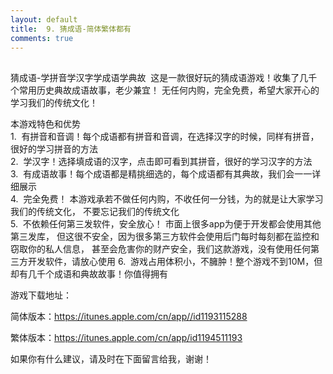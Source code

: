 ```yaml
---
layout: default
title:  9. 猜成语-简体繁体都有
comments: true
---
```




##
猜成语-学拼音学汉字学成语学典故  这是一款很好玩的猜成语游戏！收集了几千个常用历史典故成语故事，老少兼宜！
无任何内购，完全免费，希望大家开心的学习我们的传统文化！ 

本游戏特色和优势    
    1.  有拼音和音调！每个成语都有拼音和音调，在选择汉字的时候，同样有拼音，很好的学习拼音的方法    
    2.  学汉字！选择填成语的汉字，点击即可看到其拼音，很好的学习汉字的方法   
    3.  有成语故事！每个成语都是精挑细选的，每个成语都有其典故，我们会一一详细展示  
    4.  完全免费！ 本游戏承若不做任何内购，不收任何一分钱，为的就是让大家学习我们的传统文化，
    不要忘记我们的传统文化  
    5.  不依赖任何第三发软件，安全放心！ 市面上很多app为便于开发都会使用其他第三发库，
    但这很不安全，因为很多第三方软件会使用后门每时每刻都在监控和窃取你的私人信息，
    甚至会危害你的财产安全，我们这款游戏，没有使用任何第三方开发软件，请放心使用
    6.  游戏占用体积小，不臃肿！整个游戏不到10M，但却有几千个成语和典故故事！你值得拥有
    
游戏下载地址：

简体版本：https://itunes.apple.com/cn/app//id1193115288

繁体版本：https://itunes.apple.com/cn/app/id1194511193
    
如果你有什么建议，请及时在下面留言给我，谢谢！
